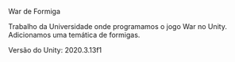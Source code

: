 War de Formiga

Trabalho da Universidade onde programamos o jogo War no Unity. Adicionamos uma temática de formigas.

Versão do Unity: 2020.3.13f1

